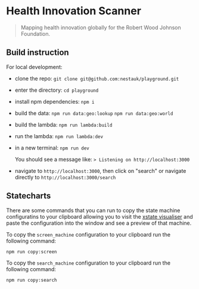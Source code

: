 # Health Innovation Scanner

> Mapping health innovation globally for the Robert Wood Johnson Foundation.

## Build instruction

For local development:

- clone the repo:
   `git clone git@github.com:nestauk/playground.git`

- enter the directory:
   `cd playground`

- install npm dependencies:
   `npm i`

- build the data:
   `npm run data:geo:lookup`
   `npm run data:geo:world`

- build the lambda:
   `npm run lambda:build`

- run the lambda:
   `npm run lambda:dev`

- in a new terminal:
   `npm run dev`

   You should see a message like:
   `> Listening on http://localhost:3000`

- navigate to `http://localhost:3000`, then click on "search" or navigate directly to `http://localhost:3000/search`

## Statecharts

There are some commands that you can run to copy the state machine configuratins to your clipboard allowing you to visit the [xstate visualiser](https://statecharts.github.io/xstate-viz/) and paste the configuration into the window and see a preview of that machine.

To copy the `screen_machine` configuration to your clipboard run the following command:

```bash
npm run copy:screen
```

To copy the `search_machine` configuration to your clipboard run the following command:

```bash
npm run copy:search
```
